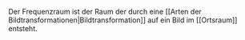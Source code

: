 Der Frequenzraum ist der Raum der durch eine [[Arten der Bildtransformationen|Bildtransformation]] auf ein Bild im [[Ortsraum]] entsteht.